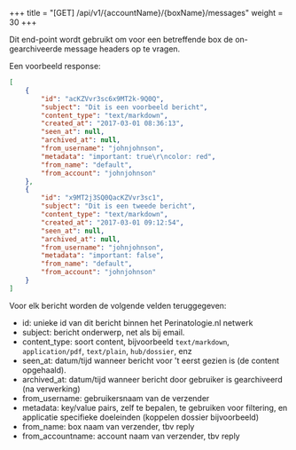 +++
title = "[GET] /api/v1/{accountName}/{boxName}/messages"
weight = 30
+++

Dit end-point wordt gebruikt om voor een betreffende box de on-gearchiveerde message headers op te vragen.

Een voorbeeld response:

```json
[
    {
        "id": "acKZVvr3sc6x9MT2k-9Q0Q",
        "subject": "Dit is een voorbeeld bericht",
        "content_type": "text/markdown",
        "created_at": "2017-03-01 08:36:13",
        "seen_at": null,
        "archived_at": null,
        "from_username": "johnjohnson",
        "metadata": "important: true\r\ncolor: red",
        "from_name": "default",
        "from_account": "johnjohnson"
    },
    {
        "id": "x9MT2j3SQ0QacKZVvr3sc1",
        "subject": "Dit is een tweede bericht",
        "content_type": "text/markdown",
        "created_at": "2017-03-01 09:12:54",
        "seen_at": null,
        "archived_at": null,
        "from_username": "johnjohnson",
        "metadata": "important: false",
        "from_name": "default",
        "from_account": "johnjohnson"
    }
]
```

Voor elk bericht worden de volgende velden teruggegeven:

* id: unieke id van dit bericht binnen het Perinatologie.nl netwerk
* subject: bericht onderwerp, net als bij email.
* content_type: soort content, bijvoorbeeld `text/markdown`, `application/pdf`, `text/plain`, `hub/dossier`, enz
* seen_at: datum/tijd wanneer bericht voor 't eerst gezien is (de content opgehaald).
* archived_at: datum/tijd wanneer bericht door gebruiker is gearchiveerd (na verwerking)
* from_username: gebruikersnaam van de verzender
* metadata: key/value pairs, zelf te bepalen, te gebruiken voor filtering, en applicatie specifieke doeleinden (koppelen dossier bijvoorbeeld)
* from_name: box naam van verzender, tbv reply
* from_accountname: account naam van verzender, tbv reply
